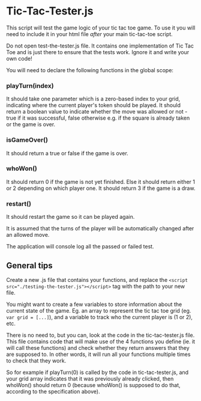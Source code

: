 # Tic-Tac-Tester.js
This script will test the game logic of your tic tac toe game. To use it you will need to include it in your html file _after_ your main tic-tac-toe script. 

Do not open test-the-tester.js file. It contains one implementation of Tic Tac Toe and is just there to ensure that the tests work. Ignore it and write your own code!

You will need to declare the following functions in the global scope: 

### playTurn(index)
It should take one parameter which is a zero-based index to your grid, indicating where the current player's token should be played. 
It should return a boolean value to indicate whether the move was allowed or not - true if it was successful, false otherwise e.g. if the square is already taken or the game is over.

### isGameOver()
It should return a true or false if the game is over.

### whoWon()
It should return 0 if the game is not yet finished. Else it should return either 1 or 2 depending on which player one. It should return 3 if the game is a draw.

### restart()
It should restart the game so it can be played again.

It is assumed that the turns of the player will be automatically changed after an allowed move.

The application will console log all the passed or failed test.

## General tips
Create a new .js file that contains your functions, and replace the `<script src="./testing-the-tester.js"></script>` tag with the path to your new file.

You might want to create a few variables to store information about the current state of the game. Eg. an array to represent the tic tac toe grid (eg. `var grid = [...]`), and a variable to track who the current player is (1 or 2), etc.

There is no need to, but you can, look at the code in the tic-tac-tester.js file. This file contains code that will make use of the 4 functions you define (ie. it will call these functions) and check whether they return answers that they are supposed to. In other words, it will run all your functions multiple times to check that they work. 

So for example if playTurn(0) is called by the code in tic-tac-tester.js, and your grid array indicates that it was previously already clicked, then whoWon() should return 0 (because whoWon() is supposed to do that, according to the specification above). 
